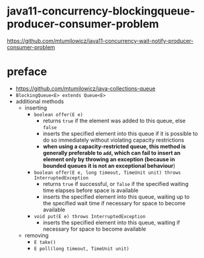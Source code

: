 # java11-concurrency-blockingqueue-producer-consumer-problem

https://github.com/mtumilowicz/java11-concurrency-wait-notify-producer-consumer-problem

# preface
* https://github.com/mtumilowicz/java-collections-queue
* `BlockingQueue<E> extends Queue<E>`
* additional methods
    * inserting
        * `boolean offer(E e)`
            * returns `true` if the element was added to this queue, else `false`
            * inserts the specified element into this queue if it is possible to do
              so immediately without violating capacity restrictions
            * **when using a capacity-restricted queue, this method is generally preferable 
            to `add`, which can fail to insert an element only by throwing an exception (because in
            bounded queues it is not an exceptional behaviour**)
        * `boolean offer(E e, long timeout, TimeUnit unit) throws InterruptedException`
            * returns `true` if successful, or `false` if
              the specified waiting time elapses before space is available
            * inserts the specified element into this queue, waiting up to the
              specified wait time if necessary for space to become available
        * `void put(E e) throws InterruptedException`
            * inserts the specified element into this queue, waiting if necessary for space to become available
    * removing
        * `E take()`
        * `E poll(long timeout, TimeUnit unit)`